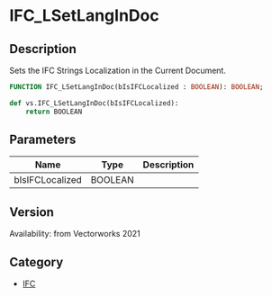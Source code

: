 # IFC_LSetLangInDoc

## Description
Sets the IFC Strings Localization in the Current Document.

```pascal
FUNCTION IFC_LSetLangInDoc(bIsIFCLocalized : BOOLEAN): BOOLEAN;
```

```python
def vs.IFC_LSetLangInDoc(bIsIFCLocalized):
    return BOOLEAN
```

## Parameters
|Name|Type|Description|
|---|---|---|
|bIsIFCLocalized|BOOLEAN|   |

## Version
Availability: from Vectorworks 2021

## Category
* [IFC](../Categories/IFC.md)

